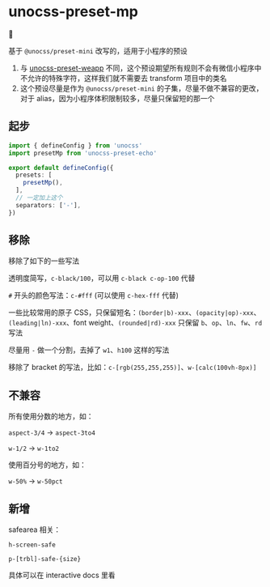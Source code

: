 # unocss-preset-mp

👷

基于 `@unocss/preset-mini` 改写的，适用于小程序的预设

1. 与 [unocss-preset-weapp](https://github.com/MellowCo/unocss-preset-weapp) 不同，这个预设期望所有规则不会有微信小程序中不允许的特殊字符，这样我们就不需要去 transform 项目中的类名
2. 这个预设尽量是作为 `@unocss/preset-mini` 的子集，尽量不做不兼容的更改，对于 alias，因为小程序体积限制较多，尽量只保留短的那一个

## 起步

```ts
import { defineConfig } from 'unocss'
import presetMp from 'unocss-preset-echo'

export default defineConfig({
  presets: [
    presetMp(),
  ],
  // 一定加上这个
  separators: ['-'],
})
```

## 移除

移除了如下的一些写法

透明度简写，`c-black/100`，可以用 `c-black c-op-100` 代替

`#` 开头的颜色写法：`c-#fff` (可以使用 `c-hex-fff` 代替)

一些比较常用的原子 CSS，只保留短名：`(border|b)-xxx`、`(opacity|op)-xxx`、`(leading|ln)-xxx`、font weight、`(rounded|rd)-xxx` 只保留 `b`、`op`、`ln`、`fw`、`rd` 写法

尽量用 `-` 做一个分割，去掉了 `w1`、`h100` 这样的写法

移除了 bracket 的写法，比如：`c-[rgb(255,255,255)]`、`w-[calc(100vh-8px)]`

## 不兼容

所有使用分数的地方，如：

`aspect-3/4` -> `aspect-3to4`

`w-1/2` -> `w-1to2`

使用百分号的地方，如：

`w-50%` -> `w-50pct`

## 新增

safearea 相关：

`h-screen-safe`

`p-[trbl]-safe-{size}`

具体可以在 interactive docs 里看
